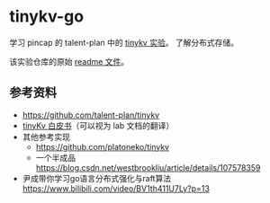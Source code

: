 # tinykv-go
学习 pincap 的 talent-plan 中的 [tinykv 实验](https://github.com/talent-plan/tinykv)。
了解分布式存储。

该实验仓库的原始 [readme 文件](README-origin.md)。

## 参考资料
- https://github.com/talent-plan/tinykv
- [tinyKv 白皮书](https://github.com/Smith-Cruise/TinyKV-White-Paper)（可以视为 lab 文档的翻译） 
- 其他参考实现
    - https://github.com/platoneko/tinykv
    - 一个半成品 https://blog.csdn.net/westbrookliu/article/details/107578359
- 尹成带你学习go语言分布式强化与raft算法 https://www.bilibili.com/video/BV1th411U7Ly?p=13
